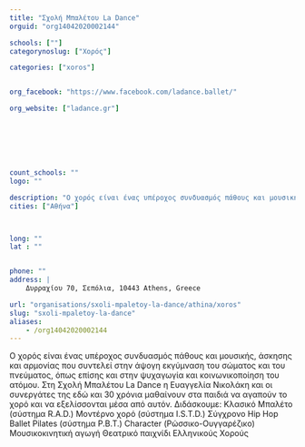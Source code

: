 ```yaml
---
title: "Σχολή Μπαλέτου La Dance"
orguid: "org14042020002144"

schools: [""]
categorynoslug: ["Χορός"]

categories: ["xoros"]


org_facebook: "https://www.facebook.com/ladance.ballet/"

org_website: ["ladance.gr"]







count_schools: ""
logo: ""

description: "Ο χορός είναι ένας υπέροχος συνδυασμός πάθους και μουσικής, άσκησης και αρμονίας που συντελεί στην άψογη εκγύμναση του σώματος και του πνεύματος, όπως επίσης και στην ψυχαγωγία και κοινωνικοποίηση του ατόμου. Στη Σχολή Μπαλέτου La Dance η Ευαγγελία Νικολάκη και οι συνεργάτες της εδώ και 30 χρόνια μαθαίνουν στα παιδιά να αγαπούν το χορό και να εξελίσσονται μέσα από αυτόν. Διδάσκουμε: Κλασικό Μπαλέτο (σύστημα R.A.D.) Μοντέρνο χορό (σύστημα I.S.T.D.) Σύγχρονο Hip Hop Ballet Pilates (σύστημα P.B.T.) Character (Ρώσσικο-Ουγγαρέζικο) Μουσικοκινητική αγωγή Θεατρικό παιχνίδι Ελληνικούς Χορούς"
cities: ["Αθήνα"]



long: ""
lat : ""


phone: ""
address: |
    Δυρραχίου 70, Σεπόλια, 10443 Athens, Greece

url: "organisations/sxoli-mpaletoy-la-dance/athina/xoros"
slug: "sxoli-mpaletoy-la-dance"
aliases:
    - /org14042020002144
---
```


Ο χορός είναι ένας υπέροχος συνδυασμός πάθους και μουσικής, άσκησης και αρμονίας που συντελεί στην άψογη εκγύμναση του σώματος και του πνεύματος, όπως επίσης και στην ψυχαγωγία και κοινωνικοποίηση του ατόμου. Στη Σχολή Μπαλέτου La Dance η Ευαγγελία Νικολάκη και οι συνεργάτες της εδώ και 30 χρόνια μαθαίνουν στα παιδιά να αγαπούν το χορό και να εξελίσσονται μέσα από αυτόν. Διδάσκουμε: Κλασικό Μπαλέτο (σύστημα R.A.D.) Μοντέρνο χορό (σύστημα I.S.T.D.) Σύγχρονο Hip Hop Ballet Pilates (σύστημα P.B.T.) Character (Ρώσσικο-Ουγγαρέζικο) Μουσικοκινητική αγωγή Θεατρικό παιχνίδι Ελληνικούς Χορούς
